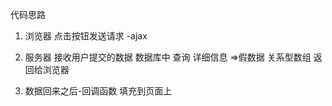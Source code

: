 

代码思路

1. 浏览器
  点击按钮发送请求 -ajax 
    
2. 服务器 
  接收用户提交的数据
  数据库中 查询 详细信息 =>假数据
    关系型数组
  返回给浏览器

3. 数据回来之后-回调函数
      填充到页面上
